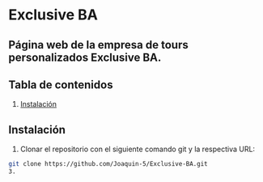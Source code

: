 # Exclusive BA

## Página web de la empresa de tours personalizados Exclusive BA.

## Tabla de contenidos
1. [Instalación](#instalación)

## Instalación
1. Clonar el repositorio con el siguiente comando git y la respectiva URL:
```sh
git clone https://github.com/Joaquin-5/Exclusive-BA.git
3. 
